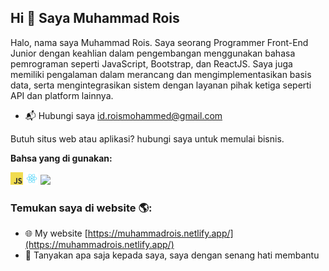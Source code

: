 ## Hi 👋 Saya Muhammad Rois


Halo, nama saya Muhammad Rois. Saya seorang Programmer Front-End Junior dengan keahlian dalam pengembangan menggunakan bahasa pemrograman seperti JavaScript, Bootstrap, dan ReactJS. Saya juga memiliki pengalaman dalam merancang dan mengimplementasikan basis data, serta mengintegrasikan sistem dengan layanan pihak ketiga seperti API dan platform lainnya.


- 📬 Hubungi saya [id.roismohammed@gmail.com](mailto:id.roismohammed@gmail.com)


Butuh situs web atau aplikasi? hubungi saya untuk memulai bisnis.

**Bahsa yang di gunakan:**  

<code><img height="20" src="https://raw.githubusercontent.com/github/explore/80688e429a7d4ef2fca1e82350fe8e3517d3494d/topics/javascript/javascript.png"></code>
<code><img height="20" src="https://raw.githubusercontent.com/github/explore/80688e429a7d4ef2fca1e82350fe8e3517d3494d/topics/react/react.png"></code>
<code><img height="20" src="[https://raw.githubusercontent.com/github/explore/80688e429a7d4ef2fca1e82350fe8e3517d3494d/topics/bootstrap/bootstrap.png](https://www.google.com/imgres?imgurl=https%3A%2F%2Fuxwing.com%2Fwp-content%2Fthemes%2Fuxwing%2Fdownload%2Fbrands-and-social-media%2Fbootstrap-5-logo-icon.svg&tbnid=tx-ATZ7qc7TbDM&vet=12ahUKEwih94uqrfqCAxWMbmwGHdNqAj4QMygBegQIARBC..i&imgrefurl=https%3A%2F%2Fuxwing.com%2Fbootstrap-5-logo-icon%2F&docid=YUYxAzs03x21bM&w=800&h=638&q=icon%20bootstrap%20png&ved=2ahUKEwih94uqrfqCAxWMbmwGHdNqAj4QMygBegQIARBC)https://www.google.com/imgres?imgurl=https%3A%2F%2Fuxwing.com%2Fwp-content%2Fthemes%2Fuxwing%2Fdownload%2Fbrands-and-social-media%2Fbootstrap-5-logo-icon.svg&tbnid=tx-ATZ7qc7TbDM&vet=12ahUKEwih94uqrfqCAxWMbmwGHdNqAj4QMygBegQIARBC..i&imgrefurl=https%3A%2F%2Fuxwing.com%2Fbootstrap-5-logo-icon%2F&docid=YUYxAzs03x21bM&w=800&h=638&q=icon%20bootstrap%20png&ved=2ahUKEwih94uqrfqCAxWMbmwGHdNqAj4QMygBegQIARBC"></code>


### Temukan saya di website 🌎:
- 🌐 My website [https://muhammadrois.netlify.app/](https://muhammadrois.netlify.app/)
- 💬 Tanyakan apa saja kepada saya, saya dengan senang hati membantu
